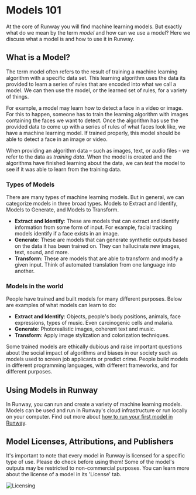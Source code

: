 # Models 101

At the core of Runway you will find machine learning models. But exactly what do we mean by the term *model* and how can we use a model? Here we discuss what a model is and how to use it in Runway.

## What is a Model?

The term model often refers to the result of training a machine learning algorithm with a specific data set. This learning algorithm uses the data its provided to learn a series of rules that are encoded into what we call a model. We can then use the model, or the learned set of rules, for a variety of things.

For example, a model may learn how to detect a face in a video or image. For this to happen, someone has to train the learning algorithm with images containing the faces we want to detect. Once the algorithm has use the provided data to come up with a series of rules of what faces look like, we have a machine learning model. If trained properly, this model should be able to detect a face in an image or video.

When providing an algorithm data – such as images, text, or audio files - we refer to the data as *training data*. When the model is created and the algorithms have finished learning about the data, we can *test* the model to see if it was able to learn from the training data.

### Types of Models

There are many types of machine learning models. But in general, we can categorize models in three broad types. Models to Extract and Identify, Models to Generate, and Models to Transform.

- **Extract and Identify**: These are models that can extract and identify information from some form of input. For example, facial tracking models identify if a face exists in an image.
- **Generate**: These are models that can generate synthetic outputs based on the data it has been trained on. They can hallucinate new images, text, sound, and more.
- **Transform**: These are models that are able to transform and modify a given input. Think of automated translation from one language into another.

### Models in the world

People have trained and built models for many different purposes. Below are examples of what models can learn to do:

* **Extract and Identify**: Objects, people's body positions, animals, face expressions, types of music. Even carcinogenic cells and malaria.
* **Generate**: Photorealistic images, coherent text and music.
* **Transform**: Apply image stylization and colorization techniques.

Some trained models are ethically dubious and raise important questions about the social impact of algorithms and biases in our society such as models used to screen job applicants or predict crime. People build models in different programming languages, with different frameworks, and for different purposes.

## Using Models in Runway

In Runway, you can run and create a variety of machine learning models. Models can be used and run in Runway's cloud infrastructure or run locally on your computer. Find out more about [how to run your first model in Runway](how-to/run-a-model.md).


## Model Licenses, Attributions, and Publishers

It's important to note that every model in Runway is licensed for a specific type of use. Please do check before using them! Some of the model's outputs may be restricted to non-commercial purposes. You can learn more about the license of a model in its 'License' tab.

![Licensing](assets/images/model_101/licensing_attributes.png)
